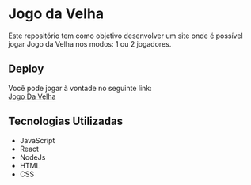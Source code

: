 # Jogo da Velha

Este repositório tem como objetivo desenvolver um site onde é possível jogar Jogo da Velha nos modos: 1 ou 2 jogadores.

## Deploy

Você pode jogar à vontade no seguinte link:
<br>
[Jogo Da Velha](https://jogo-da-velha-diproj.vercel.app/)

## Tecnologias Utilizadas

- JavaScript
- React
- NodeJs
- HTML
- CSS
